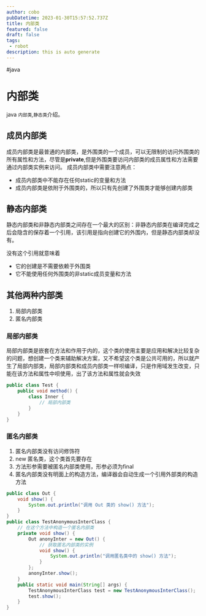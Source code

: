 ```yaml
---
author: cobo
pubDatetime: 2023-01-30T15:57:52.737Z
title: 内部类
featured: false
draft: false
tags:
 - robot
description: this is auto generate
---
```

#java
# 内部类
java `内部类`,`静态类`介绍。

## 成员内部类
成员内部类是最普通的内部类，是外围类的一个成员，可以无限制的访问外围类的所有属性和方法，尽管是**private**,但是外围类要访问内部类的成员属性和方法需要通过内部类实例来访问。
成员内部类中需要注意两点：
- 成员内部类中不能存在任何static的变量和方法
- 成员内部类是依附于外围类的，所以只有先创建了外围类才能够创建内部类
## 静态内部类
静态内部类和非静态内部类之间存在一个最大的区别：非静态内部类在编译完成之后会隐含的保存着一个引用，该引用是指向创建它的外围内，但是静态内部类却没有。

没有这个引用就意味着
- 它的创建是不需要依赖于外围类
- 它不能使用任何外围类的非static成员变量和方法

## 其他两种内部类
1. 局部内部类
2. 匿名内部类

### 局部内部类
局部内部类是嵌套在方法和作用于内的，这个类的使用主要是应用和解决比较复杂的问题，想创建一个类来辅助解决方案，又不希望这个类是公共可用的，所以就产生了局部内部类，局部内部类和成员内部类一样呗编译，只是作用域发生改变，只能在该方法和属性中呗使用，出了该方法和属性就会失效
```java
public class Test {
    public void method() {
        class Inner {
            // 局部内部类
        }
    }
}
```

### 匿名内部类
1. 匿名内部类没有访问修饰符
2. new 匿名类，这个类首先要存在
3. 方法形参需要被匿名内部类使用，形参必须为final
4. 匿名内部类没有明面上的构造方法，编译器会自动生成一个引用外部类的构造方法
```java
public class Out {
    void show() {
        System.out.println("调用 Out 类的 show() 方法");
    }
}
public class TestAnonymousInterClass {
    // 在这个方法中构造一个匿名内部类
    private void show() {
        Out anonyInter = new Out() {
            // 获取匿名内部类的实例
            void show() {
                System.out.println("调用匿名类中的 show() 方法");
            }
        };
        anonyInter.show();
    }
    public static void main(String[] args) {
        TestAnonymousInterClass test = new TestAnonymousInterClass();
        test.show();
    }
}
```

